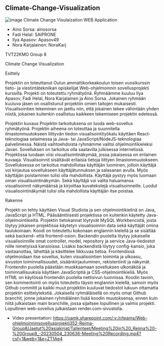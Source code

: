 ## Climate-Change-Visualization
![image](https://user-images.githubusercontent.com/95390348/235809791-70b9d79b-e961-446a-8241-d425150b1f26.png)
Climate Change Visulaization WEB Application
- Aino Sorsa: ainosorsa
- Fadi Helal: SAIPRONE
- Ilya Apasov: Apasov49
- Nora Karjalainen: NoraKarj

TVT22KMO Group 8

Climate Change Visualization

Esittely

Projektin on toteuttanut Oulun ammattikorkeakoulun toisen vuosikurssin tieto- ja viestintätekniikan opiskelijat Web-ohjelmoinnin sovellusprojekti kurssilla. Projekti on toteutettu ryhmätyönä. Ryhmäämme kuuluu Ilya Apasov, Fadi Helal, Nora Karjalainen ja Aino Sorsa. Jokainen ryhmään kuuluva jäsen on osallistunut projektiin omien taitojen mukaisesti. Visualisointien tekeminen on jaettu niin, että jokainen tekee vähintään yhden niistä, jokainen kuitenkin osallistuu kaikkeen tekemiseen projektin edetessä.

Projektin kuvaus Projektin tarkoituksena on luoda web-sovellus ryhmätyönä. Projektin aiheena on toteuttaa ja suunnitella ilmastonmuutokseen liittyvän tiedon visualisointityökalu käyttäen React-teknologiaa selaimessa ja Java- tai JavaScript/NodeJS-teknologiaa palvelimessa. Näistä vaihtoehdoista ryhmämme valitsi ohjelmointikieleksi Javan. Sovelluksen on tarkoitus olla saatavilla julkisessa internetissä. Projektissa luodaan viisi visualisointinäkymää, jossa jokaisessa on erilainen kuvaaja. Visualisoinnit sisältävät erilaisia tietoja liittyen ilmastonmuutokseen. Sovelluksessa on tarkoitus mahdollistaa käyttäjän luominen, jolloin käyttäjä voi kirjautua sovellukseen käyttäjätunnuksen ja salasanan avulla. Myös käyttäjän poistaminen tulisi olla mahdollista. Käyttäjä pystyy myös luomaan oman visualisointinäkymän. Sekä käyttäjä voi valita haluamansa visualisoinnit näkymäänsä ja kirjoittaa kuvatekstejä visualisoinneille. Luodut visualisointinäkymät tulisi olla mahdollista käyttäjän itse poistaa.

Rakenne

Projekti on tehty käyttäen Visual Studiota ja sen ohjelmointikielinä on Java, JavaScript ja HTML. Pääsääntöisesti projektissa on kuitenkin käytetty Java-ohjelmointikieltä. Projektin tietokannat löytyvät MySQL Workbencistä, josta löytyy jokaisen projektissa käytetyn visualisoinnin data sekä käyttäjät omina taulukoinaan. Koodi on toteutettu kokonaan englannin kielellä ja se sisältää sekä backend- että frontend-osion. Backendin puolelta löytyy jokaiselle visualisoinnille omat controller, model, repository ja service Java-tiedostot niille nimetyissä kansioissa. Lisäksi backendistä löytyy config-kansio, joka vastaanottaa, lähettää ja käsittelee liikkuvaa tietoa. Frontendissä ohjelmoidaan itse sovellus, kuten visualisointien toiminta ja ulkoasu, sivuston toiminnallisuudet, sisäänkirjautuminen, rekisteröinti ja näkymät. Frontendin puolella päästään muokkaamaan sovelluksen ulkonäköä ja toiminnallisuuksia käyttäen JavaScriptiä ja CSS-ohjelmointikieliä. Myös HTML on käytössä frontendin puolella nettisivun luonnissa. Koodin tavoin, sen kommentointi on myös toteutettu täysin englannin kielellä, samoin myös Github commitit ja kaikki muut projektiin kuuluvat tiedostot lukuun ottamatta projektin esittelytekstiä. Jokaisella ryhmäläisellä on myös omat Github branchit, jonne jokainen ryhmäläinen lisää koodin muutoksensa, ennen kuin niitä julkaistaan main branchille, jossa sijaitsee lopullinen ja valmis projekti. Lopullinen web-sovellus julkaistaan render.com-sivustolla.
- Video presentation:  https://oamk.sharepoint.com/:v:/r/teams/Web-ohjelmoinninsovellusprojekti352-Reima-Group8/Jaetut%20asiakirjat/Tallenteet/Meeting%20in%20_Reima%20-%20Group8_-20230504_230636-Meeting%20Recording.mp4?csf=1&web=1&e=ZT1Ae4
